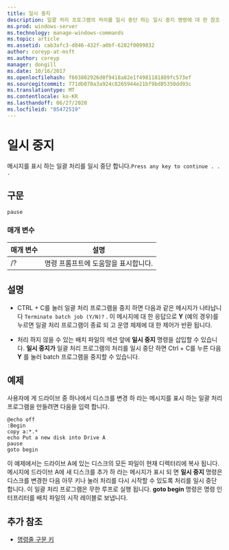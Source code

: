 ```yaml
---
title: 일시 중지
description: 일괄 처리 프로그램의 처리를 일시 중단 하는 일시 중지 명령에 대 한 참조 항목입니다.
ms.prod: windows-server
ms.technology: manage-windows-commands
ms.topic: article
ms.assetid: cab3afc3-d046-432f-a0bf-6282f0099032
author: coreyp-at-msft
ms.author: coreyp
manager: dongill
ms.date: 10/16/2017
ms.openlocfilehash: f603802926d0f9418a82e1f4981181889fc573ef
ms.sourcegitcommit: 771db070a3a924c8265944e21bf9bd85350dd93c
ms.translationtype: MT
ms.contentlocale: ko-KR
ms.lasthandoff: 06/27/2020
ms.locfileid: "85472519"
---
```

# <a name="pause"></a>일시 중지

메시지를 표시 하는 일괄 처리를 일시 중단 합니다.`Press any key to continue . . .`

## <a name="syntax"></a>구문

```
pause
```

### <a name="parameters"></a>매개 변수

| 매개 변수 | 설명 |
|--|--|
| /? | 명령 프롬프트에 도움말을 표시합니다. |

## <a name="remarks"></a>설명

- CTRL + C를 눌러 일괄 처리 프로그램을 중지 하면 다음과 같은 메시지가 나타납니다 `Terminate batch job (Y/N)?` . 이 메시지에 대 한 응답으로 **Y** (예의 경우)를 누르면 일괄 처리 프로그램이 종료 되 고 운영 체제에 대 한 제어가 반환 됩니다.

- 처리 하지 않을 수 있는 배치 파일의 섹션 앞에 **일시 중지** 명령을 삽입할 수 있습니다. **일시 중지가** 일괄 처리 프로그램의 처리를 일시 중단 하면 Ctrl + C를 누른 다음 **Y** 를 눌러 batch 프로그램을 중지할 수 있습니다.

## <a name="examples"></a>예제

사용자에 게 드라이브 중 하나에서 디스크를 변경 하 라는 메시지를 표시 하는 일괄 처리 프로그램을 만들려면 다음을 입력 합니다.

```
@echo off
:Begin
copy a:*.*
echo Put a new disk into Drive A
pause
goto begin
```

이 예제에서는 드라이브 A에 있는 디스크의 모든 파일이 현재 디렉터리에 복사 됩니다. 메시지에 드라이브 A에 새 디스크를 추가 하 라는 메시지가 표시 되 면 **일시 중지** 명령은 디스크를 변경한 다음 아무 키나 눌러 처리를 다시 시작할 수 있도록 처리를 일시 중단 합니다. 이 일괄 처리 프로그램은 무한 루프로 실행 됩니다. **goto begin** 명령은 명령 인터프리터를 배치 파일의 시작 레이블로 보냅니다.

## <a name="additional-references"></a>추가 참조

- [명령줄 구문 키](command-line-syntax-key.md)